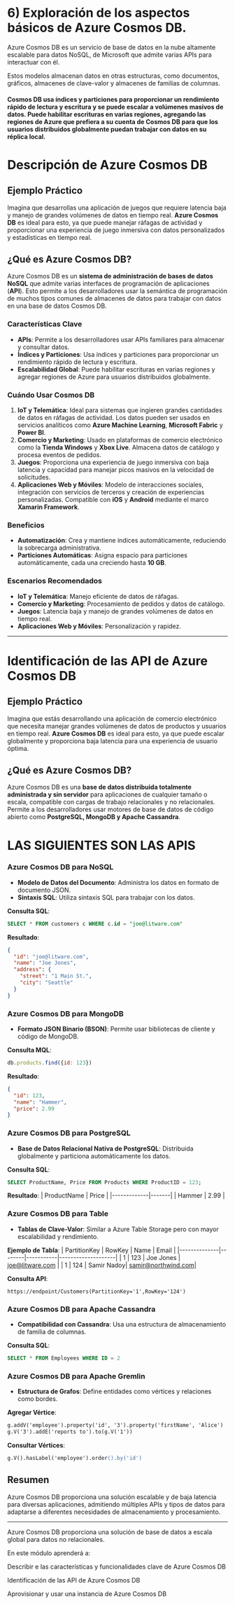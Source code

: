 # 6) Exploración de los aspectos básicos de Azure Cosmos DB.


Azure Cosmos DB es un servicio de base de datos en la nube altamente escalable para datos NoSQL, de Microsoft que admite varias APIs para interactuar con él.

Estos modelos almacenan datos en otras estructuras, como documentos, gráficos, almacenes de clave-valor y almacenes de familias de columnas.

#### Cosmos DB usa índices y particiones para proporcionar un rendimiento rápido de lectura y escritura y se puede escalar a volúmenes masivos de datos. Puede habilitar escrituras en varias regiones, agregando las regiones de Azure que prefiera a su cuenta de Cosmos DB para que los usuarios distribuidos globalmente puedan trabajar con datos en su réplica local.

# Descripción de Azure Cosmos DB

## Ejemplo Práctico
Imagina que desarrollas una aplicación de juegos que requiere latencia baja y manejo de grandes volúmenes de datos en tiempo real. **Azure Cosmos DB** es ideal para esto, ya que puede manejar ráfagas de actividad y proporcionar una experiencia de juego inmersiva con datos personalizados y estadísticas en tiempo real.

## ¿Qué es Azure Cosmos DB?
Azure Cosmos DB es un **sistema de administración de bases de datos NoSQL** que admite varias interfaces de programación de aplicaciones (**API**). Esto permite a los desarrolladores usar la semántica de programación de muchos tipos comunes de almacenes de datos para trabajar con datos en una base de datos Cosmos DB.

### Características Clave
- **APIs**: Permite a los desarrolladores usar APIs familiares para almacenar y consultar datos.
- **Índices y Particiones**: Usa índices y particiones para proporcionar un rendimiento rápido de lectura y escritura.
- **Escalabilidad Global**: Puede habilitar escrituras en varias regiones y agregar regiones de Azure para usuarios distribuidos globalmente.

### Cuándo Usar Cosmos DB
1. **IoT y Telemática**: Ideal para sistemas que ingieren grandes cantidades de datos en ráfagas de actividad. Los datos pueden ser usados en servicios analíticos como **Azure Machine Learning**, **Microsoft Fabric** y **Power BI**.
2. **Comercio y Marketing**: Usado en plataformas de comercio electrónico como la **Tienda Windows** y **Xbox Live**. Almacena datos de catálogo y procesa eventos de pedidos.
3. **Juegos**: Proporciona una experiencia de juego inmersiva con baja latencia y capacidad para manejar picos masivos en la velocidad de solicitudes.
4. **Aplicaciones Web y Móviles**: Modelo de interacciones sociales, integración con servicios de terceros y creación de experiencias personalizadas. Compatible con **iOS** y **Android** mediante el marco **Xamarin Framework**.

### Beneficios
- **Automatización**: Crea y mantiene índices automáticamente, reduciendo la sobrecarga administrativa.
- **Particiones Automáticas**: Asigna espacio para particiones automáticamente, cada una creciendo hasta **10 GB**.

### Escenarios Recomendados
- **IoT y Telemática**: Manejo eficiente de datos de ráfagas.
- **Comercio y Marketing**: Procesamiento de pedidos y datos de catálogo.
- **Juegos**: Latencia baja y manejo de grandes volúmenes de datos en tiempo real.
- **Aplicaciones Web y Móviles**: Personalización y rapidez.

---



# Identificación de las API de Azure Cosmos DB

## Ejemplo Práctico
Imagina que estás desarrollando una aplicación de comercio electrónico que necesita manejar grandes volúmenes de datos de productos y usuarios en tiempo real. **Azure Cosmos DB** es ideal para esto, ya que puede escalar globalmente y proporciona baja latencia para una experiencia de usuario óptima.

## ¿Qué es Azure Cosmos DB?
Azure Cosmos DB es una **base de datos distribuida totalmente administrada y sin servidor** para aplicaciones de cualquier tamaño o escala, compatible con cargas de trabajo relacionales y no relacionales. Permite a los desarrolladores usar motores de base de datos de código abierto como **PostgreSQL, MongoDB y Apache Cassandra**.

# LAS SIGUIENTES SON LAS APIS

### Azure Cosmos DB para NoSQL
- **Modelo de Datos del Documento**: Administra los datos en formato de documento JSON.
- **Sintaxis SQL**: Utiliza sintaxis SQL para trabajar con los datos.

**Consulta SQL**:
```sql
SELECT * FROM customers c WHERE c.id = "joe@litware.com"
```
**Resultado**:
```json
{
  "id": "joe@litware.com",
  "name": "Joe Jones",
  "address": {
    "street": "1 Main St.",
    "city": "Seattle"
  }
}
```

### Azure Cosmos DB para MongoDB
- **Formato JSON Binario (BSON)**: Permite usar bibliotecas de cliente y código de MongoDB.

**Consulta MQL**:
```javascript
db.products.find({id: 123})
```
**Resultado**:
```json
{
  "id": 123,
  "name": "Hammer",
  "price": 2.99
}
```

### Azure Cosmos DB para PostgreSQL
- **Base de Datos Relacional Nativa de PostgreSQL**: Distribuida globalmente y particiona automáticamente los datos.

**Consulta SQL**:
```sql
SELECT ProductName, Price FROM Products WHERE ProductID = 123;
```
**Resultado**:
| ProductName | Price |
|-------------|-------|
| Hammer      | 2.99  |

### Azure Cosmos DB para Table
- **Tablas de Clave-Valor**: Similar a Azure Table Storage pero con mayor escalabilidad y rendimiento.

**Ejemplo de Tabla**:
| PartitionKey | RowKey | Name      | Email              |
|--------------|--------|-----------|--------------------|
| 1            | 123    | Joe Jones | joe@litware.com    |
| 1            | 124    | Samir Nadoy| samir@northwind.com|

**Consulta API**:
```text
https://endpoint/Customers(PartitionKey='1',RowKey='124')
```

### Azure Cosmos DB para Apache Cassandra
- **Compatibilidad con Cassandra**: Usa una estructura de almacenamiento de familia de columnas.

**Consulta SQL**:
```sql
SELECT * FROM Employees WHERE ID = 2
```

### Azure Cosmos DB para Apache Gremlin
- **Estructura de Grafos**: Define entidades como vértices y relaciones como bordes.

**Agregar Vértice**:
```apache
g.addV('employee').property('id', '3').property('firstName', 'Alice')
g.V('3').addE('reports to').to(g.V('1'))
```

**Consultar Vértices**:
```apache
g.V().hasLabel('employee').order().by('id')
```

## Resumen
Azure Cosmos DB proporciona una solución escalable y de baja latencia para diversas aplicaciones, admitiendo múltiples APIs y tipos de datos para adaptarse a diferentes necesidades de almacenamiento y procesamiento.

---



Azure Cosmos DB proporciona una solución de base de datos a escala global para datos no relacionales.

En este módulo aprenderá a:

Describir e las características y funcionalidades clave de Azure Cosmos DB

Identificación de las API de Azure Cosmos DB

Aprovisionar y usar una instancia de Azure Cosmos DB